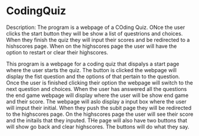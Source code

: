 # CodingQuiz

Description:
The program is a webpage of a COding Quiz. ONce the user clicks the start button they will be show a list of questrions and choices. When they finish the quiz they will input their scores and be redirected to a hishscores page. When on the highscores page the user will have the option to restart or clear their highscores. 




This program is a webpage for a coding quiz that dispalys a start page where the user starts the quiz. The button is clicked the webpage will display the fist question and the options of that pertain to the question. Once the user is finished clicking their option the webpage will switch to the next question and choices. When the user has answered all the questions the end game webpage will display where the user will be show end game and their score. The webpage will aslo display a input box where the user will imput their initial. When they push the subit page they will be redirected to the highscores page. On the highscores page the user will see their score and the initails that they inputed. THe page will also have two buttons that will show go back and clear highscores. The buttons will do what they say.


